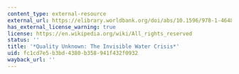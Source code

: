 ```yaml
---
content_type: external-resource
external_url: https://elibrary.worldbank.org/doi/abs/10.1596/978-1-4648-1459-4
has_external_license_warning: true
license: https://en.wikipedia.org/wiki/All_rights_reserved
status: ''
title: '*Quality Unknown: The Invisible Water Crisis*'
uid: fc1cd7e5-b3bd-4380-b358-941f432f0932
wayback_url: ''
---
```


